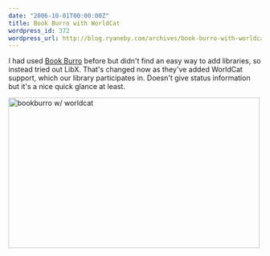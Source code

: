 ```yaml
---
date: "2006-10-01T00:00:00Z"
title: Book Burro with WorldCat
wordpress_id: 372
wordpress_url: http://blog.ryaneby.com/archives/book-burro-with-worldcat/
---
```

I had used <a href="http://bookburro.org/">Book Burro</a> before but didn't find an easy way to add libraries, so instead tried out LibX. That's changed now as they've added WorldCat support, which our library participates in. Doesn't give status information but it's a nice quick glance at least.

<a href="http://www.flickr.com/photos/ebyryan/258156399/" title="Photo Sharing"><img src="http://static.flickr.com/106/258156399_a1c6273ef4.jpg" width="500" height="300" alt="bookburro w/ worldcat" /></a>
